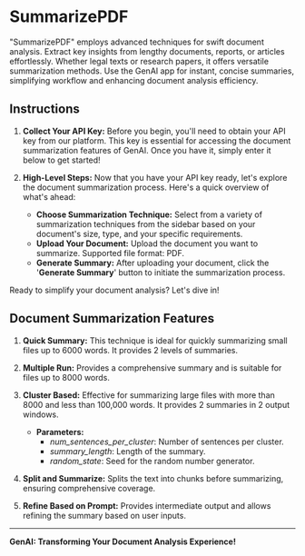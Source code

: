 # SummarizePDF
"SummarizePDF" employs advanced techniques for swift document analysis. Extract key insights from lengthy documents, reports, or articles effortlessly. Whether legal texts or research papers, it offers versatile summarization methods. Use the GenAI app for instant, concise summaries, simplifying workflow and enhancing document analysis efficiency.

## Instructions

1. **Collect Your API Key:**
   Before you begin, you'll need to obtain your API key from our platform. This key is essential for accessing the document summarization features of GenAI. Once you have it, simply enter it below to get started!

2. **High-Level Steps:**
   Now that you have your API key ready, let's explore the document summarization process. Here's a quick overview of what's ahead:
   - **Choose Summarization Technique:** Select from a variety of summarization techniques from the sidebar based on your document's size, type, and your specific requirements.
   - **Upload Your Document:** Upload the document you want to summarize. Supported file format: PDF.
   - **Generate Summary:** After uploading your document, click the '**Generate Summary**' button to initiate the summarization process.

Ready to simplify your document analysis? Let's dive in!

## Document Summarization Features

1. **Quick Summary:**
   This technique is ideal for quickly summarizing small files up to 6000 words. It provides 2 levels of summaries.

2. **Multiple Run:**
   Provides a comprehensive summary and is suitable for files up to 8000 words.

3. **Cluster Based:**
   Effective for summarizing large files with more than 8000 and less than 100,000 words. It provides 2 summaries in 2 output windows.
   - **Parameters:**
     - *num_sentences_per_cluster*: Number of sentences per cluster.
     - *summary_length*: Length of the summary.
     - *random_state*: Seed for the random number generator.

4. **Split and Summarize:**
   Splits the text into chunks before summarizing, ensuring comprehensive coverage.

5. **Refine Based on Prompt:**
   Provides intermediate output and allows refining the summary based on user inputs.

---

**GenAI: Transforming Your Document Analysis Experience!**



